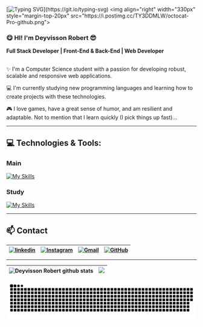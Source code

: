 [![Typing SVG](https://readme-typing-svg.herokuapp.com/?color=ff758f&size=20&center=true&vCenter=true&width=1000&lines=Opaa!+Me+chamo+Deyvisson+Robert;Sejam+Bem-Vindos+ao+meu+Github!;Oops!+My+name+is+Deyvisson+Robert;Welcome+to+my+Github!)](https://git.io/typing-svg)
<img align="right" width="330px" style="margin-top-20px" src="https://i.postimg.cc/TY3DDMLW/octocat-Pro-github.png">

### 😋 HI! I'm Deyvisson Robert 😎
  **Full Stack Developer | Front-End & Back-End | Web Developer**
<br> <br>

✨ I'm a Computer Science student with a passion for developing robust, scalable and responsive web applications.
 
💻 I'm currently studying new programming languages and learning how to create projects with these technologies. 

🎮 I love games, have a great sense of humor, and am resilient and adaptable. Not to mention that I learn quickly (I pick things up fast)... 

---
  
## 💻 Technologies & Tools:
### Main
[![My Skills](https://skillicons.dev/icons?i=html,css,tailwind,javascript,typescript,vite,nodejs,react,vercel,yarn,npm,express,mysql,git,github,figma,vscode)](https://skillicons.dev)
### Study
[![My Skills](https://skillicons.dev/icons?i=nodejs,react,typescript)](https://skillicons.dev)

---

## 📫 Contact

| [![linkedin](https://img.shields.io/badge/linkedin-0A66C2?style=for-the-badge&logo=linkedin&logoColor=white)](https://www.linkedin.com/in/deyvisson-robert-santos/) | [![Instagram](https://img.shields.io/badge/Instagram-E4405F?style=for-the-badge&logo=instagram&logoColor=white)](https://www.instagram.com/robert.devx/) | [![Gmail](https://img.shields.io/badge/Gmail-222222?style=for-the-badge&logo=gmail&logoColor=red)](mailto:robert.designerx@gmail.com) | [![GitHub](https://img.shields.io/badge/GitHub-100000?style=for-the-badge&logo=github&logoColor=white)](https://github.com/DeyvissonRobert)
|----|----|----|----|

---

| <img width="100%" src="https://github-readme-stats-eight-theta.vercel.app/api?username=DeyvissonRobert&show_icons=true&title_color=ff758f&icon_color=ff758f&text_color=c9d1d9&bg_color=0d1117&include_all_commits=true&hide_border=true&count_private=true" alt=" Deyvisson Robert github stats" /> | <img width="100%" src="https://github-readme-stats.vercel.app/api/top-langs/?username=DeyvissonRobert&layout=compact&hide_border=true&title_color=ff758f&text_color=ff758f&bg_color=0d1117" />
|----|----|

![Snake animation](https://github.com/betafontes/betafontes/blob/output/github-contribution-grid-snake.svg)
